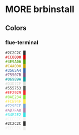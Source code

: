 # MORE brbinstall

## Colors

### flue-terminal
<code style="color:#2C2C2C">#2C2C2C █</code>  
<code style="color:#CC0000">#CC0000 █</code>  
<code style="color:#4E9A06">#4E9A06 █</code>  
<code style="color:#C4A000">#C4A000 █</code>  
<code style="color:#3565A4">#3565A4 █</code>  
<code style="color:#75507B">#75507B █</code>  
<code style="color:#06989A">#06989A █</code>  
<code style="color:#D3D7CF">#D3D7CF █</code>  
<code style="color:#555753">#555753 █</code>  
<code style="color:#EF2929">#EF2929 █</code>  
<code style="color:#8AE234">#8AE234 █</code>  
<code style="color:#FCE94F">#FCE94F █</code>  
<code style="color:#729FCF">#729FCF █</code>  
<code style="color:#AD7FA8">#AD7FA8 █</code>  
<code style="color:#34E2E2">#34E2E2 █</code>  
<code style="color:#EEEEEC">#EEEEEC █</code>  
<code style="color:#2C2C2C">#2C2C2C █</code>  
<code style="color:#EEEEEC">#EEEEEC █</code>  
